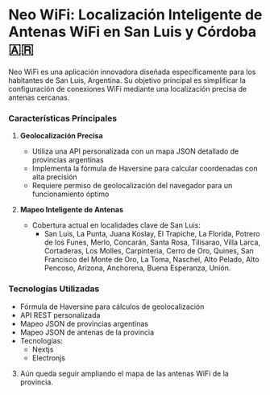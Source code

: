 # Neo WiFi: Localización Inteligente de Antenas WiFi en San Luis y Córdoba 🇦🇷

Neo WiFi es una aplicación innovadora diseñada específicamente para los habitantes de San Luis, Argentina. Su objetivo principal es simplificar la configuración de conexiones WiFi mediante una localización precisa de antenas cercanas.

### Características Principales

1. **Geolocalización Precisa**

   - Utiliza una API personalizada con un mapa JSON detallado de provincias argentinas
   - Implementa la fórmula de Haversine para calcular coordenadas con alta precisión
   - Requiere permiso de geolocalización del navegador para un funcionamiento óptimo

2. **Mapeo Inteligente de Antenas**

   - Cobertura actual en localidades clave de San Luis:
     - San Luis, La Punta, Juana Koslay, El Trapiche, La Florida, Potrero de los Funes, Merlo, Concarán, Santa Rosa, Tilisarao, Villa Larca,
       Cortaderas, Los Molles, Carpintería, Cerro de Oro, Quines, San Francisco del Monte de Oro, La Toma, Naschel, Alto Pelado, Alto Pencoso,
       Arizona, Anchorena, Buena Esperanza, Unión.

### Tecnologías Utilizadas

- Fórmula de Haversine para cálculos de geolocalización
- API REST personalizada
- Mapeo JSON de provincias argentinas
- Mapeo JSON de antenas de la provincia
- Tecnologías:
  - Nextjs
  - Electronjs

3. Aún queda seguir ampliando el mapa de las antenas WiFi de la provincia.
